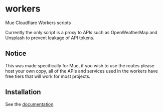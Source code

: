 # workers
Mue Cloudflare Workers scripts

Currently the only script is a proxy to APIs such as OpenWeatherMap and Unsplash to prevent leakage of API tokens.

## Notice
This was made specifically for Mue, if you wish to use the routes please host your own copy, all of the APIs and services used in the workers have free tiers that will work for most projects.

## Installation
See the [documentation](https://docs.muetab.com/development/#proxy).
